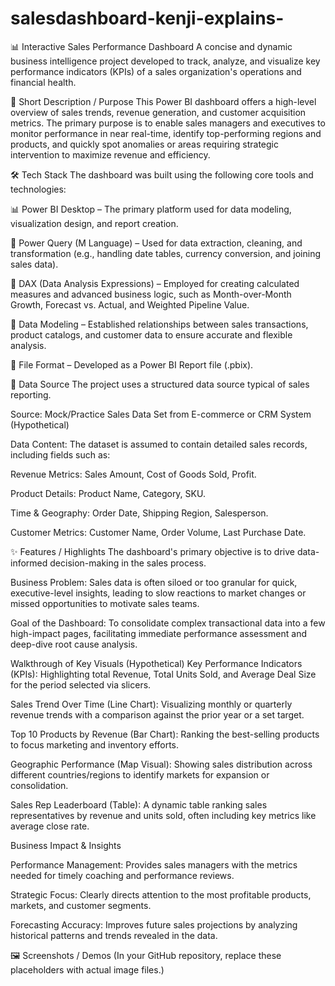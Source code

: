 # salesdashboard-kenji-explains-
📊 Interactive Sales Performance Dashboard
A concise and dynamic business intelligence project developed to track, analyze, and visualize key performance indicators (KPIs) of a sales organization's operations and financial health.

🎯 Short Description / Purpose
This Power BI dashboard offers a high-level overview of sales trends, revenue generation, and customer acquisition metrics. The primary purpose is to enable sales managers and executives to monitor performance in near real-time, identify top-performing regions and products, and quickly spot anomalies or areas requiring strategic intervention to maximize revenue and efficiency.

🛠️ Tech Stack
The dashboard was built using the following core tools and technologies:

📊 Power BI Desktop – The primary platform used for data modeling, visualization design, and report creation.

📂 Power Query (M Language) – Used for data extraction, cleaning, and transformation (e.g., handling date tables, currency conversion, and joining sales data).

🧠 DAX (Data Analysis Expressions) – Employed for creating calculated measures and advanced business logic, such as Month-over-Month Growth, Forecast vs. Actual, and Weighted Pipeline Value.

📝 Data Modeling – Established relationships between sales transactions, product catalogs, and customer data to ensure accurate and flexible analysis.

📁 File Format – Developed as a Power BI Report file (.pbix).

💾 Data Source
The project uses a structured data source typical of sales reporting.

Source: Mock/Practice Sales Data Set from E-commerce or CRM System (Hypothetical)

Data Content: The dataset is assumed to contain detailed sales records, including fields such as:

Revenue Metrics: Sales Amount, Cost of Goods Sold, Profit.

Product Details: Product Name, Category, SKU.

Time & Geography: Order Date, Shipping Region, Salesperson.

Customer Metrics: Customer Name, Order Volume, Last Purchase Date.

✨ Features / Highlights
The dashboard's primary objective is to drive data-informed decision-making in the sales process.

Business Problem: Sales data is often siloed or too granular for quick, executive-level insights, leading to slow reactions to market changes or missed opportunities to motivate sales teams.

Goal of the Dashboard: To consolidate complex transactional data into a few high-impact pages, facilitating immediate performance assessment and deep-dive root cause analysis.

Walkthrough of Key Visuals (Hypothetical)
Key Performance Indicators (KPIs): Highlighting total Revenue, Total Units Sold, and Average Deal Size for the period selected via slicers.

Sales Trend Over Time (Line Chart): Visualizing monthly or quarterly revenue trends with a comparison against the prior year or a set target.

Top 10 Products by Revenue (Bar Chart): Ranking the best-selling products to focus marketing and inventory efforts.

Geographic Performance (Map Visual): Showing sales distribution across different countries/regions to identify markets for expansion or consolidation.

Sales Rep Leaderboard (Table): A dynamic table ranking sales representatives by revenue and units sold, often including key metrics like average close rate.

Business Impact & Insights

Performance Management: Provides sales managers with the metrics needed for timely coaching and performance reviews.

Strategic Focus: Clearly directs attention to the most profitable products, markets, and customer segments.

Forecasting Accuracy: Improves future sales projections by analyzing historical patterns and trends revealed in the data.

🖼️ Screenshots / Demos
(In your GitHub repository, replace these placeholders with actual image files.)
